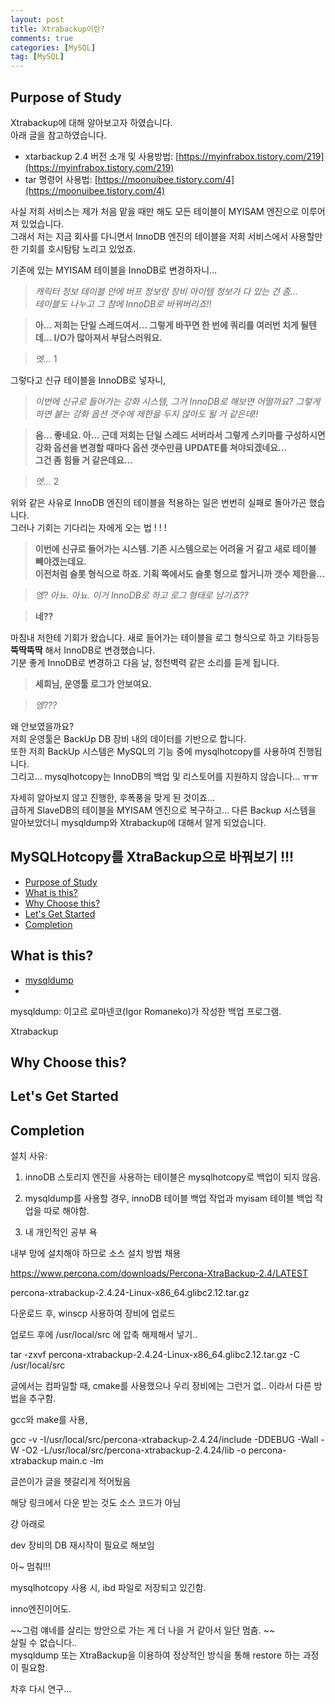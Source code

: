 ```yaml
---
layout: post
title: Xtrabackup이란?
comments: true
categories: [MySQL]
tag: [MySQL]
---
```


## Purpose of Study
Xtrabackup에 대해 알아보고자 하였습니다.  
아래 글을 참고하였습니다.  

 - xtarbackup 2.4 버전 소개 및 사용방법: [https://myinfrabox.tistory.com/219](https://myinfrabox.tistory.com/219)  
 - tar 명령어 사용법: [https://moonuibee.tistory.com/4](https://moonuibee.tistory.com/4)  
  

사실 저희 서비스는 제가 처음 맡을 때만 해도 모든 테이블이 MYISAM 엔진으로 이루어져 있었습니다.  
그래서 저는 지금 회사를 다니면서 InnoDB 엔진의 테이블을 저희 서비스에서 사용할만한 기회를 호시탐탐 노리고 있었죠.  

기존에 있는 MYISAM 테이블을 InnoDB로 변경하자니...  

> *캐릭터 정보 테이블 안에 버프 정보랑 장비 아이템 정보가 다 있는 건 좀...*  
*테이블도 나누고 그 참에 InnoDB로 바꿔버리죠!!*

> **아... 저희는 단일 스레드여서... 그렇게 바꾸면 한 번에 쿼리를 여러번 치게 될텐데... I/O가 많아져서 부담스러워요.**  

> *엣...* 1  


그렇다고 신규 테이블을 InnoDB로 넣자니,  

> *이번에 신규로 들어가는 강화 시스템, 그거 InnoDB로 해보면 어떨까요? 그렇게 하면 붙는 강화 옵션 갯수에 제한을 두지 않아도 될 거 같은데!!*

> **음... 좋네요. 아... 근데 저희는 단일 스레드 서버라서 그렇게 스키마를 구성하시면 강화 옵션을 변경할 때마다 옵션 갯수만큼 UPDATE를 쳐야되겠네요...**  
**그건 좀 힘들 거 같은데요...**

> *엣...* 2  

위와 같은 사유로 InnoDB 엔진의 테이블을 적용하는 일은 번번히 실패로 돌아가곤 했습니다.  
그러나 기회는 기다리는 자에게 오는 법 ! ! !  
  

> **이번에 신규로 들어가는 시스템. 기존 시스템으로는 어려울 거 같고 새로 테이블 빼야겠는데요.**  
**이전처럼 슬롯 형식으로 하죠. 기획 쪽에서도 슬롯 형으로 할거니까 갯수 제한을...**

> *엥? 아뇨. 아뇨. 이거 InnoDB로 하고 로그 형태로 남기죠??*

> **네??**

마침내 저한테 기회가 왔습니다. 새로 들어가는 테이블을 로그 형식으로 하고 기타등등 **뚝딱뚝딱** 해서 InnoDB로 변경했습니다.  
기분 좋게 InnoDB로 변경하고 다음 날, 청천벽력 같은 소리를 듣게 됩니다.

> **세희님, 운영툴 로그가 안보여요.**

> *엥???*

왜 안보였을까요?  
저희 운영툴은 BackUp DB 장비 내의 데이터를 기반으로 합니다.  
또한 저희 BackUp 시스템은 MySQL의 기능 중에 mysqlhotcopy를 사용하여 진행됩니다.  
그리고... mysqlhotcopy는 InnoDB의 백업 및 리스토어를 지원하지 않습니다... ㅠㅠ  

자세히 알아보지 않고 진행한, 후폭풍을 맞게 된 것이죠...  
급하게 SlaveDB의 테이블을 MYISAM 엔진으로 복구하고... 다른 Backup 시스템을 알아보았더니 mysqldump와 Xtrabackup에 대해서 알게 되었습니다. 



## MySQLHotcopy를 XtraBackup으로 바꿔보기 !!!
 - [Purpose of Study](#purpose-of-study)
 - [What is this?](#what-is-this)
 - [Why Choose this?](#why-choose-this)
 - [Let's Get Started](#lets-get-started)
 - [Completion](#최종-결과)


## What is this?
 - [mysqldump](https://dev.mysql.com/doc/refman/8.0/en/mysqldump.html)
 - 
mysqldump: 이고르 로마넨코(Igor Romaneko)가 작성한 백업 프로그램.  

Xtrabackup


## Why Choose this?


## Let's Get Started


## Completion






설치 사유: 

1. innoDB 스토리지 엔진을 사용하는 테이블은 mysqlhotcopy로 백업이 되지 않음.

2. mysqldump를 사용할 경우, innoDB 테이블 백업 작업과 myisam 테이블 백업 작업을 따로 해야함.

3. 내 개인적인 공부 욕



내부 망에 설치해야 하므로 소스 설치 방법 채용

https://www.percona.com/downloads/Percona-XtraBackup-2.4/LATEST



percona-xtrabackup-2.4.24-Linux-x86_64.glibc2.12.tar.gz

다운로드 후, winscp 사용하여 장비에 업로드 



업로드 후에 /usr/local/src 에 압축 해제해서 넣기.. 

tar -zxvf percona-xtrabackup-2.4.24-Linux-x86_64.glibc2.12.tar.gz -C /usr/local/src



글에서는 컴파일할 때, cmake를 사용했으나 우리 장비에는 그런거 없.. 이라서 다른 방법을 추구함. 

gcc와 make를 사용,

gcc -v -I/usr/local/src/percona-xtrabackup-2.4.24/include -DDEBUG -Wall -W -O2 -L/usr/local/src/percona-xtrabackup-2.4.24/lib -o percona-xtrabackup main.c -lm


글쓴이가 글을 헷갈리게 적어뒀음

해당 링크에서 다운 받는 것도 소스 코드가 아님

걍 아래로 



dev 장비의 DB 재시작이 필요로 해보임 



아~ 멈춰!!!

mysqlhotcopy 사용 시, ibd 파일로 저장되고 있긴함.

inno엔진이어도. 

~~그럼 얘네를 살리는 방안으로 가는 게 더 나을 거 같아서 일단 멈춤. ~~  
살릴 수 없습니다..  
mysqldump 또는 XtraBackup을 이용하여 정상적인 방식을 통해 restore 하는 과정이 필요함.  


차후 다시 연구... 